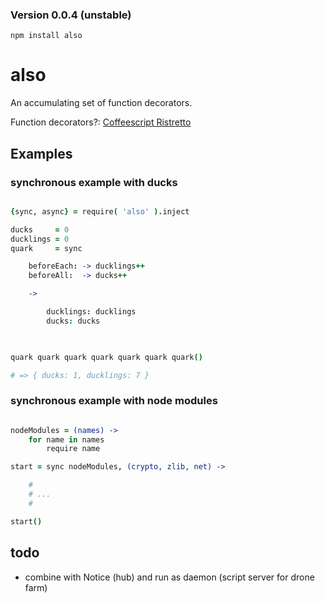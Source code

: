 ### Version 0.0.4 (unstable)

`npm install also`

also
====

An accumulating set of function decorators. <br />

Function decorators?: [Coffeescript Ristretto](https://leanpub.com/coffeescript-ristretto)


Examples
--------

### synchronous example with ducks


```coffee

{sync, async} = require( 'also' ).inject

ducks     = 0
ducklings = 0
quark     = sync 

    beforeEach: -> ducklings++
    beforeAll:  -> ducks++

    -> 

        ducklings: ducklings
        ducks: ducks
        


quark quark quark quark quark quark quark()

# => { ducks: 1, ducklings: 7 }


```


### synchronous example with node modules


```coffee

nodeModules = (names) -> 
    for name in names 
        require name

start = sync nodeModules, (crypto, zlib, net) -> 

    #
    # ...
    # 

start()

```

todo
----

* combine with Notice (hub) and run as daemon (script server for drone farm)


